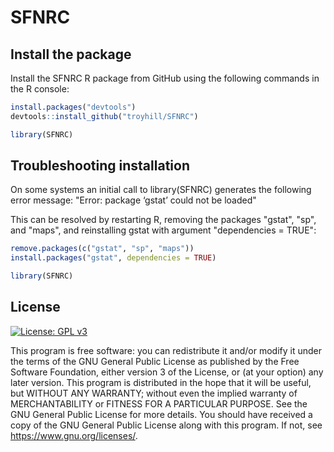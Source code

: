 # SFNRC


## Install the package

Install the SFNRC R package from GitHub using the following commands in the R console:

```r
install.packages("devtools")
devtools::install_github("troyhill/SFNRC")

library(SFNRC)
```


## Troubleshooting installation

On some systems an initial call to library(SFNRC) generates the following error message: "Error: package ‘gstat’ could not be loaded"

This can be resolved by restarting R, removing the packages "gstat", "sp", and "maps", and reinstalling gstat with argument "dependencies = TRUE":

```r
remove.packages(c("gstat", "sp", "maps"))
install.packages("gstat", dependencies = TRUE)

library(SFNRC)
```



## License

[![License: GPL v3](https://img.shields.io/badge/License-GPL%20v3-blue.svg)](https://www.gnu.org/licenses/gpl-3.0)

This program is free software: you can redistribute it and/or modify it under the terms of the GNU General Public License as published by the Free Software Foundation, either version 3 of the License, or (at your option) any later version. This program is distributed in the hope that it will be useful, but WITHOUT ANY WARRANTY; without even the implied warranty of MERCHANTABILITY or FITNESS FOR A PARTICULAR PURPOSE.  See the GNU General Public License for more details. You should have received a copy of the GNU General Public License along with this program.  If not, see <https://www.gnu.org/licenses/>.

